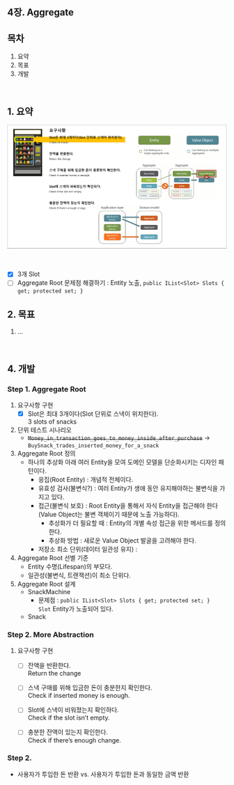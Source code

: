 ## 4장. Aggregate

## 목차
1. 요약
1. 목표
1. 개발

<br/>

## 1. 요약
![](./Ch04_Summary1.png)

<br/>

- [x] 3개 Slot
- [ ] Aggregate Root 문제점 해결하기 : Entity 노출, `public IList<Slot> Slots { get; protected set; }`  

## 2. 목표
1. ...

<br/>

## 4. 개발

### Step 1. Aggregate Root
1. 요구사항 구현
   - [x] Slot은 최대 3개이다(Slot 단위로 스낵이 위치한다).  
         3 slots of snacks
1. 단위 테스트 시나리오
   - ~~`Money_in_transaction_goes_to_money_inside_after_purchase`~~ -> `BuySnack_trades_inserted_money_for_a_snack`
1. Aggregate Root 정의
   - 하나의 추상화 아래 여러 Entity을 모여 도메인 모델을 단순화시키는 디자인 패턴이다.
     - 응집(Root Entity) : 개념적 전체이다.
     - 유효성 검사(불변식?) : 여러 Entity가 생애 동안 유지해야하는 불변식을 가지고 있다.
     - 접근(불변식 보호) : Root Entity을 통해서 자식 Entity을 접근해야 한다(Value Object는 불변 객체이기 때문에 노출 가능하다).
       - 추상화가 더 필요할 때 : Entity의 개별 속성 접근을 위한 메서드를 정의한다.
       - 추상화 방법 : 새로운 Value Object 발굴을 고려해야 한다.
     - 저장소 최소 단위(데이터 일관성 유지) : 
1. Aggregate Root 선별 기준
   - Entity 수명(Lifespan)의 부모다.
   - 일관성(불변식, 트랜잭션)이 최소 단위다.
1. Aggregate Root 설계
   - SnackMachine 
     - 문제점 : `public IList<Slot> Slots { get; protected set; }`  
       `Slot` Entity가 노출되어 있다.
   - Snack

### Step 2. More Abstraction
1. 요구사항 구현
   - [ ] 잔액을 반환한다.  
         Return the change
   - [ ] 스낵 구매를 위해 입금한 돈이 충분한지 확인한다.  
         Check if inserted money is enough.
   - [ ] Slot에 스낵이 비워졌는지 확인하다.  
         Check if the slot isn’t empty.
   - [ ] 충분한 잔액이 있는지 확인한다.  
         Check if there’s enough change.


### Step 2.
- 사용자가 투입한 돈 반환 vs. 사용자가 투입한 돈과 동일한 금액 반환 
